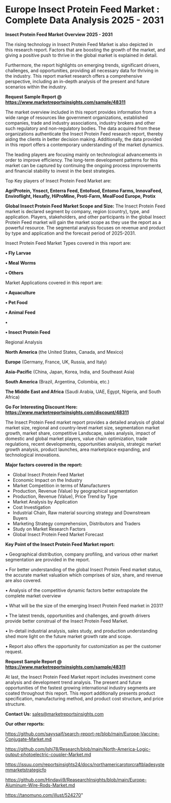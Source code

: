 # Europe Insect Protein Feed Market : Complete Data Analysis 2025 - 2031

<Strong> Insect Protein Feed Market Overview 2025 - 2031</strong>

The rising technology in Insect Protein Feed Market is also depicted in this research report. Factors that are boosting the growth of the market, and giving a positive push to thrive in the global market is explained in detail.

Furthermore, the report highlights on emerging trends, significant drivers, challenges, and opportunities, providing all necessary data for thriving in the industry. This report market research offers a comprehensive perspective, including an in-depth analysis of the present and future scenarios within the industry.

<strong>Request Sample Report @ <a href=https://www.marketreportsinsights.com/sample/48311>https://www.marketreportsinsights.com/sample/48311</a></strong>

The market overview included in this report provides information from a wide range of resources like government organizations, established companies, trade and industry associations, industry brokers and other such regulatory and non-regulatory bodies. The data acquired from these organizations authenticate the Insect Protein Feed research report, thereby aiding the clients in better decision making. Additionally, the data provided in this report offers a contemporary understanding of the market dynamics.

The leading players are focusing mainly on technological advancements in order to improve efficiency. The long-term development patterns for this market can be captured by continuing the ongoing process improvements and financial stability to invest in the best strategies.

Top Key players of Insect Protein Feed Market are:

<strong>AgriProtein, Ynsect, Enterra Feed, Entofood, Entomo Farms, InnovaFeed, Enviroflight, Hexafly, HiProMine, Proti-Farm, MealFood Europe, Protix</strong>

<strong><b>Global Insect Protein Feed Market Scope and Size:</b></strong>
The Insect Protein Feed market is declared segment by company, region (country), type, and application. Players, stakeholders, and other participants in the global Insect Protein Feed market will gain the market scope as they use the report as a powerful resource. The segmental analysis focuses on revenue and product by type and application and the forecast period of 2025-2031.

Insect Protein Feed Market Types covered in this report are:

<strong>•  Fly Larvae

•  Meal Worms

•  Others</strong>

Market Applications covered in this report are:

<strong>•  Aquaculture

•  Pet Food

•  Animal Feed

•  

•  Insect Protein Feed</strong> 

Regional Analysis

<strong>North America</strong> (the United States, Canada, and Mexico)

<strong>Europe</strong> (Germany, France, UK, Russia, and Italy)

<strong>Asia-Pacific</strong> (China, Japan, Korea, India, and Southeast Asia)

<strong>South America</strong> (Brazil, Argentina, Colombia, etc.)

<strong>The Middle East and Africa</strong> (Saudi Arabia, UAE, Egypt, Nigeria, and South Africa)

<strong>Go For Interesting Discount Here: <a href=https://www.marketreportsinsights.com/discount/48311>https://www.marketreportsinsights.com/discount/48311</a></strong>

The Insect Protein Feed market report provides a detailed analysis of global market size, regional and country-level market size, segmentation market growth, market share, competitive Landscape, sales analysis, impact of domestic and global market players, value chain optimization, trade regulations, recent developments, opportunities analysis, strategic market growth analysis, product launches, area marketplace expanding, and technological innovations.

<strong><b>Major factors covered in the report:</b></strong>
<ul>
  <li>Global Insect Protein Feed Market </li>
  <li>Economic Impact on the Industry</li>
  <li>Market Competition in terms of Manufacturers</li>
  <li>Production, Revenue (Value) by geographical segmentation</li>
  <li>Production, Revenue (Value), Price Trend by Type</li>
  <li>Market Analysis by Application</li>
  <li>Cost Investigation</li>
  <li>Industrial Chain, Raw material sourcing strategy and Downstream Buyers</li>
  <li>Marketing Strategy comprehension, Distributors and Traders</li>
  <li>Study on Market Research Factors</li>
  <li>Global Insect Protein Feed Market Forecast</li>
</ul>

<strong><b>Key Point of the Insect Protein Feed Market report:</b></strong>

• Geographical distribution, company profiling, and various other market segmentation are provided in the report.

• For better understanding of the global Insect Protein Feed market status, the accurate market valuation which comprises of size, share, and revenue are also covered.

• Analysis of the competitive dynamic factors better extrapolate the complete market overview

• What will be the size of the emerging Insect Protein Feed market in 2031?

• The latest trends, opportunities and challenges, and growth drivers provide better construal of the Insect Protein Feed Market.

• In-detail industrial analysis, sales study, and production understanding shed more light on the future market growth rate and scope.

• Report also offers the opportunity for customization as per the customer request.

<strong>Request Sample Report @ <a href=https://www.marketreportsinsights.com/sample/48311>https://www.marketreportsinsights.com/sample/48311</a></strong>

At last, the Insect Protein Feed Market report includes investment come analysis and development trend analysis. The present and future opportunities of the fastest growing international industry segments are coated throughout this report. This report additionally presents product specification, manufacturing method, and product cost structure, and price structure.

<strong>Contact Us:</strong>
sales@marketreportsinsights.com

<strong>Our other reports:</strong>

<a href=https://github.com/sayysaif/search-report-re/blob/main/Europe-Vaccine-Conjugate-Market.md>https://github.com/sayysaif/search-report-re/blob/main/Europe-Vaccine-Conjugate-Market.md</a>

<a href=https://github.com/Ishi78/Research/blob/main/North-America-Logic-output-photoelectric-coupler-Market.md>https://github.com/Ishi78/Research/blob/main/North-America-Logic-output-photoelectric-coupler-Market.md</a>

<a href=https://issuu.com/reportsinsights24/docs/northamericarotorcraftbladesystemmarketstrategicfo>https://issuu.com/reportsinsights24/docs/northamericarotorcraftbladesystemmarketstrategicfo</a>

<a href=https://github.com/Hindavii9/ReasearchInsights/blob/main/Europe-Aluminum-Wire-Rods-Market.md>https://github.com/Hindavii9/ReasearchInsights/blob/main/Europe-Aluminum-Wire-Rods-Market.md</a>

<a href=https://tanomuno.com/illust/524270>https://tanomuno.com/illust/524270</a>"
